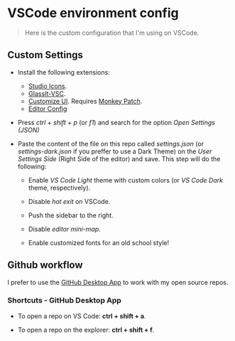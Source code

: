# VSCode environment config

> Here is the custom configuration that I'm using on VSCode.

## Custom Settings

* Install the following extensions:
  * [Studio Icons](https://marketplace.visualstudio.com/items?itemName=jtlowe.vscode-icon-theme).
  * [GlassIt-VSC](https://marketplace.visualstudio.com/items?itemName=s-nlf-fh.glassit).
  * [Customize UI](https://marketplace.visualstudio.com/items?itemName=iocave.customize-ui). Requires [Monkey Patch](https://marketplace.visualstudio.com/items?itemName=iocave.monkey-patch).
  * [Editor Config](https://marketplace.visualstudio.com/items?itemName=EditorConfig.EditorConfig)

* Press *ctrl + shift + p* (or *f1*)  and search for the option *Open Settings (JSON)*

* Paste the content of the file on this repo called *settings.json* (or *settings-dark.json* if you preffer to use a Dark Theme) on the *User Settings Side* (Right Side of the editor) and save. This step will do the following:

  * Enable *VS Code Light* theme with custom colors (or *VS Code Dark* theme, respectively).

  * Disable *hot exit* on VSCode.

  * Push the sidebar to the right.

  * Disable *editor mini-map*.

  * Enable customized fonts for an old school style!


## Github workflow

I prefer to use the [GitHub Desktop App](https://desktop.github.com/) to work with my open source repos.

### Shortcuts - GitHub Desktop App

* To open a repo on VS Code: **ctrl + shift + a**.

* To open a repo on the explorer: **ctrl + shift + f**.
